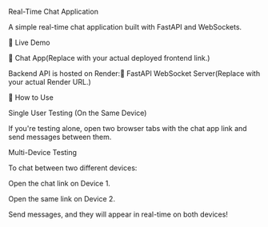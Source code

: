 Real-Time Chat Application

A simple real-time chat application built with FastAPI and WebSockets.

🚀 Live Demo

🔗 Chat App(Replace with your actual deployed frontend link.)

Backend API is hosted on Render:🔗 FastAPI WebSocket Server(Replace with your actual Render URL.)

💬 How to Use

Single User Testing (On the Same Device)

If you're testing alone, open two browser tabs with the chat app link and send messages between them.

Multi-Device Testing

To chat between two different devices:

Open the chat link on Device 1.

Open the same link on Device 2.

Send messages, and they will appear in real-time on both devices!
